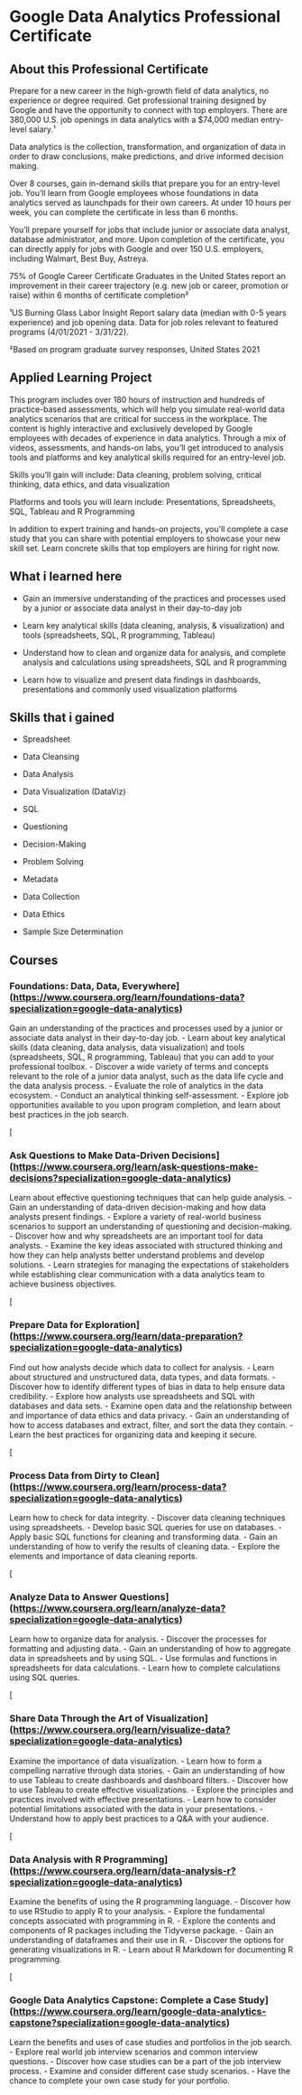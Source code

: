 # Google Data Analytics Professional Certificate

## About this Professional Certificate
Prepare for a new career in the high-growth field of data analytics, no experience or degree required. Get professional training designed by Google and have the opportunity to connect with top employers. There are 380,000 U.S. job openings in data analytics with a $74,000 median entry-level salary.¹

Data analytics is the collection, transformation, and organization of data in order to draw conclusions, make predictions, and drive informed decision making. 

Over 8 courses, gain in-demand skills that prepare you for an entry-level job. You’ll learn from Google employees whose foundations in data analytics served as launchpads for their own careers. At under 10 hours per week, you can complete the certificate in less than 6 months. 

You’ll prepare yourself for jobs that include junior or associate data analyst, database administrator, and more. Upon completion of the certificate, you can directly apply for jobs with Google and over 150 U.S. employers, including Walmart, Best Buy, Astreya. 

75% of Google Career Certificate Graduates in the United States report an improvement in their career trajectory (e.g. new job or career, promotion or raise) within 6 months of certificate completion²

¹US Burning Glass Labor Insight Report salary data (median with 0-5 years experience) and job opening data. Data for job roles relevant to featured programs (4/01/2021 - 3/31/22).

²Based on program graduate survey responses, United States 2021

## Applied Learning Project
This program includes over 180 hours of instruction and hundreds of practice-based assessments, which will help you simulate real-world data analytics scenarios that are critical for success in the workplace. The content is highly interactive and exclusively developed by Google employees with decades of experience in data analytics. Through a mix of videos, assessments, and hands-on labs, you’ll get introduced to analysis tools and platforms and key analytical skills required for an entry-level job.

Skills you’ll gain will include: Data cleaning, problem solving, critical thinking, data ethics, and data visualization

Platforms and tools you will learn include: Presentations, Spreadsheets, SQL, Tableau and R Programming

In addition to expert training and hands-on projects, you'll complete a case study that you can share with potential employers to showcase your new skill set. Learn concrete skills that top employers are hiring for right now.

## What i learned here
-   Gain an immersive understanding of the practices and processes used by a junior or associate data analyst in their day-to-day job
    
-   Learn key analytical skills (data cleaning, analysis, & visualization) and tools (spreadsheets, SQL, R programming, Tableau)
    
-   Understand how to clean and organize data for analysis, and complete analysis and calculations using spreadsheets, SQL and R programming
    
-   Learn how to visualize and present data findings in dashboards, presentations and commonly used visualization platforms

## Skills that i gained
-   Spreadsheet
    
-   Data Cleansing
    
-   Data Analysis
    
-   Data Visualization (DataViz)
    
-   SQL
    
-   Questioning
    
-   Decision-Making
    
-   Problem Solving
    
-   Metadata
    
-   Data Collection
    
-   Data Ethics
    
-   Sample Size Determination

## Courses

### Foundations: Data, Data, Everywhere](https://www.coursera.org/learn/foundations-data?specialization=google-data-analytics)
Gain an understanding of the practices and processes used by a junior or associate data analyst in their day-to-day job. - Learn about key analytical skills (data cleaning, data analysis, data visualization) and tools (spreadsheets, SQL, R programming, Tableau) that you can add to your professional toolbox. - Discover a wide variety of terms and concepts relevant to the role of a junior data analyst, such as the data life cycle and the data analysis process. - Evaluate the role of analytics in the data ecosystem. - Conduct an analytical thinking self-assessment. - Explore job opportunities available to you upon program completion, and learn about best practices in the job search.

[

### Ask Questions to Make Data-Driven Decisions](https://www.coursera.org/learn/ask-questions-make-decisions?specialization=google-data-analytics)
Learn about effective questioning techniques that can help guide analysis. - Gain an understanding of data-driven decision-making and how data analysts present findings. - Explore a variety of real-world business scenarios to support an understanding of questioning and decision-making. - Discover how and why spreadsheets are an important tool for data analysts. - Examine the key ideas associated with structured thinking and how they can help analysts better understand problems and develop solutions. - Learn strategies for managing the expectations of stakeholders while establishing clear communication with a data analytics team to achieve business objectives.

[

### Prepare Data for Exploration](https://www.coursera.org/learn/data-preparation?specialization=google-data-analytics)
Find out how analysts decide which data to collect for analysis. - Learn about structured and unstructured data, data types, and data formats. - Discover how to identify different types of bias in data to help ensure data credibility. - Explore how analysts use spreadsheets and SQL with databases and data sets. - Examine open data and the relationship between and importance of data ethics and data privacy. - Gain an understanding of how to access databases and extract, filter, and sort the data they contain. - Learn the best practices for organizing data and keeping it secure.

[

### Process Data from Dirty to Clean](https://www.coursera.org/learn/process-data?specialization=google-data-analytics)
Learn how to check for data integrity. - Discover data cleaning techniques using spreadsheets. - Develop basic SQL queries for use on databases. - Apply basic SQL functions for cleaning and transforming data. - Gain an understanding of how to verify the results of cleaning data. - Explore the elements and importance of data cleaning reports.

[

### Analyze Data to Answer Questions](https://www.coursera.org/learn/analyze-data?specialization=google-data-analytics)
Learn how to organize data for analysis. - Discover the processes for formatting and adjusting data. - Gain an understanding of how to aggregate data in spreadsheets and by using SQL. - Use formulas and functions in spreadsheets for data calculations. - Learn how to complete calculations using SQL queries.

[

### Share Data Through the Art of Visualization](https://www.coursera.org/learn/visualize-data?specialization=google-data-analytics)
Examine the importance of data visualization. - Learn how to form a compelling narrative through data stories. - Gain an understanding of how to use Tableau to create dashboards and dashboard filters. - Discover how to use Tableau to create effective visualizations. - Explore the principles and practices involved with effective presentations. - Learn how to consider potential limitations associated with the data in your presentations. - Understand how to apply best practices to a Q&A with your audience.

[

### Data Analysis with R Programming](https://www.coursera.org/learn/data-analysis-r?specialization=google-data-analytics)
Examine the benefits of using the R programming language. - Discover how to use RStudio to apply R to your analysis. - Explore the fundamental concepts associated with programming in R. - Explore the contents and components of R packages including the Tidyverse package. - Gain an understanding of dataframes and their use in R. - Discover the options for generating visualizations in R. - Learn about R Markdown for documenting R programming.

[

### Google Data Analytics Capstone: Complete a Case Study](https://www.coursera.org/learn/google-data-analytics-capstone?specialization=google-data-analytics)
Learn the benefits and uses of case studies and portfolios in the job search. - Explore real world job interview scenarios and common interview questions. - Discover how case studies can be a part of the job interview process. - Examine and consider different case study scenarios. - Have the chance to complete your own case study for your portfolio.
